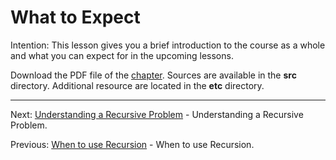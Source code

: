 # What to Expect

Intention: This lesson gives you a brief introduction to the course as a whole and what you can expect for in the upcoming lessons.

Download the PDF file of the [chapter](chapter_5.pdf). Sources are available in the <b>src</b> directory. 
Additional resource are located in the <b>etc</b> directory.

<hr>

Next: [Understanding a Recursive Problem](chapter_6.md "Understanding a Recursive Problem") - 
Understanding a Recursive Problem.

Previous: [When to use Recursion](chapter_4.md "When to use Recursion") - When to use Recursion.